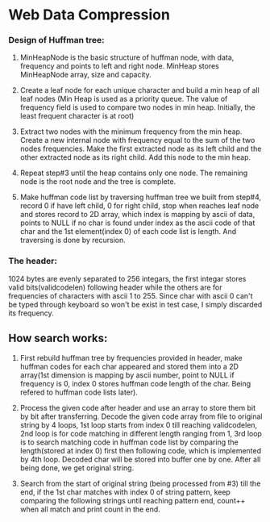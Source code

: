 # Web Data Compression
### Design of Huffman tree:
1. MinHeapNode is the basic structure of huffman node, with data, frequency and points to left and right node. MinHeap stores MinHeapNode array, size and capacity. 

2. Create a leaf node for each unique character and build a min heap of all leaf nodes (Min Heap is used as a priority queue. The value of frequency field is used to compare two nodes in min heap. Initially, the least frequent character is at root)

3. Extract two nodes with the minimum frequency from the min heap. Create a new internal node with frequency equal to the sum of the two nodes frequencies. Make the first extracted node as its left child and the other extracted node as its right child. Add this node to the min heap.

4. Repeat step#3 until the heap contains only one node. The remaining node is the root node and the tree is complete.

5. Make huffman code list by traversing huffman tree we built from step#4, record 0 if have left child, 0 for right child, stop when reaches leaf node and stores record to 2D array, which index is mapping by ascii of data, points to NULL if no char is found under index as the ascii code of that char and the 1st element(index 0) of each code list is length. And traversing is done by recursion. 


### The header:
1024 bytes are evenly separated to 256 integars, the first integar stores valid bits(validcodelen) following header while the others are for frequencies of characters with ascii 1 to 255. Since char with ascii 0 can't be typed through keyboard so won't be exist in test case, I simply discarded its frequency.
 
 
## How search works:
1. First rebuild huffman tree by frequencies provided in header, make huffman codes for each char appeared and stored them into a 2D array(1st dimension is mapping by ascii number, point to NULL if frequency is 0, index 0 stores huffman code length of the char. Being refered to huffman code lists later).

2. Process the given code after header and use an array to store them bit by bit after transferring. Decode the given code array from file to original string by 4 loops, 1st loop starts from index 0 till reaching validcodelen, 2nd loop is for code matching in different length ranging from 1, 3rd loop is to search matching code in huffman code list by comparing the length(stored at index 0) first then following code, which is implemented by 4th loop. Decoded char will be stored into buffer one by one. After all being done, we get original string.  

3. Search from the start of original string (being processed from #3) till the end, if the 1st char matches with index 0 of string pattern, keep comparing the following strings until reaching pattern end, count++ when all match and print count in the end.
